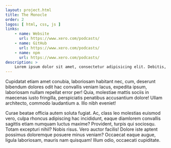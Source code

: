 ```yaml
---
layout: project.html
title: The Monocle
order: 2
logos: [ html, css, js ]
links:
    - name: Website
      url: https://www.xero.com/podcasts/
    - name: GitHub
      url: https://www.xero.com/podcasts/
    - name: npm
      url: https://www.xero.com/podcasts/
description: >
    Lorem ipsum dolor sit amet, consectetur adipisicing elit. Debitis, consectetur delectus sunt modi, culpa beatae. In hic maiores quasi repudiandae tempore, aliquam, autem adipisci similique dolorum distinctio commodi beatae dolore.
---
```


Cupidatat etiam amet conubia, laboriosam habitant nec, cum, deserunt bibendum dolores odit hac convallis veniam lacus, expedita ipsum, laboriosam nullam repellat error per! Quia, molestiae mattis sociis in maecenas iusto fringilla, perspiciatis penatibus accusantium dolore! Ullam architecto, commodo laudantium a. Illo nibh eveniet!

Curae beatae officia autem soluta fugiat. Ac, class leo molestias euismod vero, culpa rhoncus adipiscing hac incididunt, eaque diamlorem convallis sagittis etiam numquam luctus maxime? Provident, turpis qui sociosqu. Totam excepturi nihil? Nobis risus. Vero auctor facilis! Dolore iste aptent possimus doloremque posuere minus veniam? Occaecat eaque augue, ligula laboriosam, mauris nam quisquam! Illum odio, occaecati cupiditate.
